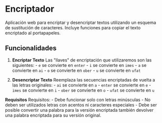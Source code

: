 # Encriptador

Aplicación web para encriptar y desencriptar textos utilizando un esquema de sustitución de caracteres. Incluye funciones para copiar el texto encriptado al portapapeles.

## Funcionalidades

1. **Encriptar Texto**
    Las "llaves" de encriptación que utilizaremos son las siguientes:
        - `e` se convierte en `enter`
        - `i` se convierte en `imes`
        - `a` se convierte en `ai`
        - `o` se convierte en `ober`
        - `u` se convierte en `ufat`

2. **Desencriptar Texto**
    Reemplaza las secuencias encriptadas de vuelta a las letras originales:
        - `ai` se convierte en `a`
        - `enter` se convierte en `e`
        - `imes` se convierte en `i`
        - `ober` se convierte en `o`
        - `ufat` se convierte en `u`

**Requisitos**
    Requisitos:
        - Debe funcionar solo con letras minúsculas
        - No deben ser utilizados letras con acentos ni caracteres especiales
        - Debe ser posible convertir una palabra para la versión encriptada también devolver una palabra encriptada para su versión original.